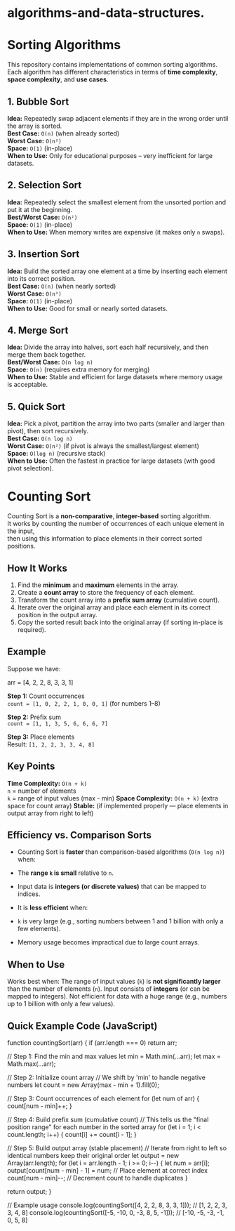 # algorithms-and-data-structures.
# Sorting Algorithms

This repository contains implementations of common sorting algorithms.  
Each algorithm has different characteristics in terms of **time complexity**, **space complexity**, and **use cases**.

##  1. Bubble Sort
**Idea:** Repeatedly swap adjacent elements if they are in the wrong order until the array is sorted.  
**Best Case:** `O(n)` (when already sorted)  
**Worst Case:** `O(n²)`  
**Space:** `O(1)` (in-place)  
**When to Use:** Only for educational purposes – very inefficient for large datasets.


##  2. Selection Sort
**Idea:** Repeatedly select the smallest element from the unsorted portion and put it at the beginning.  
**Best/Worst Case:** `O(n²)`  
**Space:** `O(1)` (in-place)  
**When to Use:** When memory writes are expensive (it makes only `n` swaps).



##  3. Insertion Sort
**Idea:** Build the sorted array one element at a time by inserting each element into its correct position.  
**Best Case:** `O(n)` (when nearly sorted)  
**Worst Case:** `O(n²)`  
**Space:** `O(1)` (in-place)  
**When to Use:** Good for small or nearly sorted datasets.



## 4. Merge Sort
**Idea:** Divide the array into halves, sort each half recursively, and then merge them back together.  
**Best/Worst Case:** `O(n log n)`  
**Space:** `O(n)` (requires extra memory for merging)  
**When to Use:** Stable and efficient for large datasets where memory usage is acceptable.



##  5. Quick Sort
**Idea:** Pick a pivot, partition the array into two parts (smaller and larger than pivot), then sort recursively.  
**Best Case:** `O(n log n)`  
**Worst Case:** `O(n²)` (if pivot is always the smallest/largest element)  
**Space:** `O(log n)` (recursive stack)  
**When to Use:** Often the fastest in practice for large datasets (with good pivot selection).

# Counting Sort

Counting Sort is a **non-comparative**, **integer-based** sorting algorithm.  
It works by counting the number of occurrences of each unique element in the input,  
then using this information to place elements in their correct sorted positions.



##  How It Works

1. Find the **minimum** and **maximum** elements in the array.
2. Create a **count array** to store the frequency of each element.
3. Transform the count array into a **prefix sum array** (cumulative count).
4. Iterate over the original array and place each element in its correct position in the output array.
5. Copy the sorted result back into the original array (if sorting in-place is required).



##  Example

Suppose we have:

arr = [4, 2, 2, 8, 3, 3, 1]


 **Step 1:** Count occurrences  
  `count = [1, 0, 2, 2, 1, 0, 0, 1]` (for numbers 1–8)

 **Step 2:** Prefix sum  
  `count = [1, 1, 3, 5, 6, 6, 6, 7]`

 **Step 3:** Place elements  
  Result: `[1, 2, 2, 3, 3, 4, 8]`



##  Key Points

 **Time Complexity:** `O(n + k)`  
   `n` = number of elements  
   `k` = range of input values (max - min)
   **Space Complexity:** `O(n + k)` (extra space for count array)
 **Stable:** (if implemented properly — place elements in output array from right to left)

## Efficiency vs. Comparison Sorts

- Counting Sort is **faster** than comparison-based algorithms (`O(n log n)`) when:
- The **range `k` is small** relative to `n`.  
- Input data is **integers (or discrete values)** that can be mapped to indices.  

- It is **less efficient** when:
- `k` is very large (e.g., sorting numbers between 1 and 1 billion with only a few elements).  
- Memory usage becomes impractical due to large count arrays.



##  When to Use

 Works best when:
 The range of input values (`k`) is **not significantly larger** than the number of elements (`n`).
Input consists of **integers** (or can be mapped to integers).
Not efficient for data with a huge range (e.g., numbers up to 1 billion with only a few values).



##  Quick Example Code (JavaScript)

function countingSort(arr) {
  if (arr.length === 0) return arr;

  // Step 1: Find the min and max values
  let min = Math.min(...arr);
  let max = Math.max(...arr);

  // Step 2: Initialize count array
  // We shift by 'min' to handle negative numbers
  let count = new Array(max - min + 1).fill(0);

  // Step 3: Count occurrences of each element
  for (let num of arr) {
    count[num - min]++;
  }

  // Step 4: Build prefix sum (cumulative count)
  // This tells us the "final position range" for each number in the sorted array
  for (let i = 1; i < count.length; i++) {
    count[i] += count[i - 1];
  }

  // Step 5: Build output array (stable placement)
  // Iterate from right to left so identical numbers keep their original order
  let output = new Array(arr.length);
  for (let i = arr.length - 1; i >= 0; i--) {
    let num = arr[i];
    output[count[num - min] - 1] = num; // Place element at correct index
    count[num - min]--; // Decrement count to handle duplicates
  }

  return output;
}

//  Example usage
console.log(countingSort([4, 2, 2, 8, 3, 3, 1]));   // [1, 2, 2, 3, 3, 4, 8]
console.log(countingSort([-5, -10, 0, -3, 8, 5, -1])); // [-10, -5, -3, -1, 0, 5, 8]
